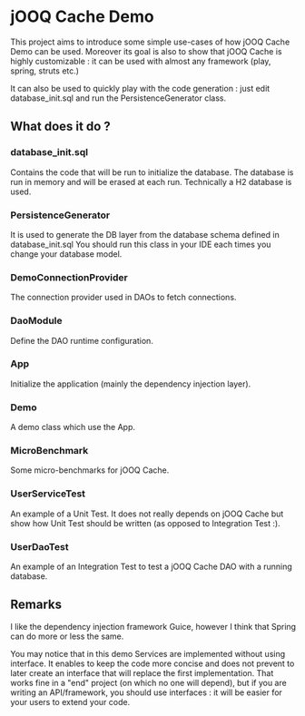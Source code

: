 # jOOQ Cache Demo

This project aims to introduce some simple use-cases of how jOOQ Cache Demo can be used.
Moreover its goal is also to show that jOOQ Cache is highly customizable : it can be used with almost any framework (play, spring, struts etc.) 

It can also be used to quickly play with the code generation : just edit database_init.sql and run the PersistenceGenerator class.

## What does it do ?

### database_init.sql

Contains the code that will be run to initialize the database.
The database is run in memory and will be erased at each run.
Technically a H2 database is used.

### PersistenceGenerator

It is used to generate the DB layer from the database schema defined in database_init.sql
You should run this class in your IDE each times you change your database model. 

### DemoConnectionProvider

The connection provider used in DAOs to fetch connections.

### DaoModule

Define the DAO runtime configuration.

### App

Initialize the application (mainly the dependency injection layer).

### Demo

A demo class which use the App.

### MicroBenchmark

Some micro-benchmarks for jOOQ Cache.

### UserServiceTest 

An example of a Unit Test.
It does not really depends on jOOQ Cache but show how Unit Test should be written (as opposed to Integration Test :).

### UserDaoTest

An example of an Integration Test to test a jOOQ Cache DAO with a running database.

## Remarks

I like the dependency injection framework Guice, however I think that Spring can do more or less the same.

You may notice that in this demo Services are implemented without using interface. It enables to keep the code more concise and does not prevent to later create an interface that will replace the first implementation.
That works fine in a "end" project (on which no one will depend), but if you are writing an API/framework, you should use interfaces : it will be easier for your users to extend your code.